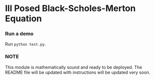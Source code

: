 # Ill Posed Black-Scholes-Merton Equation

### Run a demo
Run `python test.py`.


### NOTE
This module is mathematically sound and ready to be deployed.
The README file will be updated with instructions will be updated very soon.